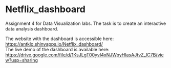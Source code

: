 # Netflix_dashboard
Assignment 4 for Data Visualization labs. The task is to create an interactive data analysis dashboard.  
  
The website with the dashboard is accessible here: https://antklo.shinyapps.io/Netflix_dashboard/  
The live demo of the dashboard is available here: https://drive.google.com/file/d/1KsJLgT00yvI4xNJWpyHIasAJtvZ_IC7B/view?usp=sharing
